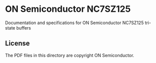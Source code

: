 # ON Semiconductor NC7SZ125

Documentation and specifications for ON Semiconductor NC7SZ125 tri-state buffers

## License

The PDF files in this directory are copyright ON Semiconductor.
